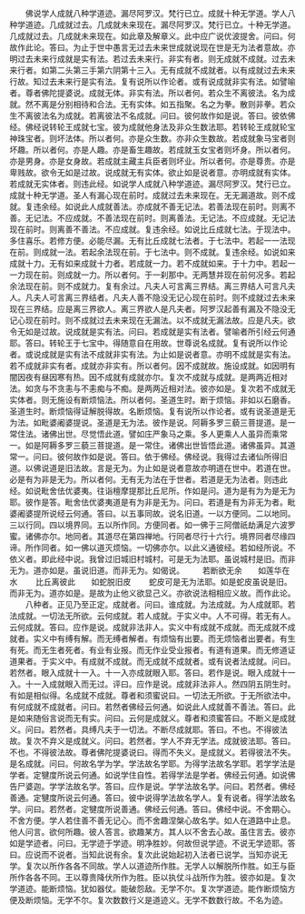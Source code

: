 <!-- { "loadSidebar": true } -->
　　佛说学人成就八种学道迹。漏尽阿罗汉。梵行已立。成就十种无学道。学人八种学道迹。几成就过去。几成就未来现在。漏尽阿罗汉。梵行已立。十种无学道。几成就过去。几成就未来现在。如此章及解章义。此中应广说优波提舍。问曰。何故作此论。答曰。为止于世中愚言无过去未来世成就说现在世是无为法者意故。亦明过去未来行成就是实有法。若过去未来行。非实有者。则无成就不成就。过去未来行者。如第二头第三手第六阴第十三入。无有成就不成就者。以有成就过去未来行故。知过去未来行是实有法。复有说所以作论者。或有说成就非实有法。如譬喻者。尊者佛陀提婆说。成就无体。非实有法。所以者何。若众生不离彼法。名为成就。然不离是分别相待和合法。无有实体。如五指聚。名之为拳。散则非拳。若众生不离彼法名为成就。若离彼法不名成就。问曰。彼何故作如是说。答曰。彼依佛经。佛经说转轮王成就七宝。彼为成就他身法及非众生数法耶。若转轮王成就轮宝神珠宝者。则坏法体。所以者何。亦是众生数。亦非众生数故。若成就象马宝者则坏趣。所以者何。亦是人趣。亦是畜生趣故。若成就玉女宝者则坏身。所以者何。亦是男身。亦是女身故。若成就主藏主兵臣者则坏业。所以者何。亦是尊贵。亦是卑贱故。欲令无如是过故。说成就无有实体。欲止如是说者意。亦明成就有实体。若成就无实体者。则违此经。如说学人成就八种学道迹。漏尽阿罗汉。梵行已立。成就十种无学道。圣人有漏心现在前时。成就过去未来现在。无无漏道故。则不成就。复违余经。如说此人成就善法。亦成就不善无记法。若善法现在前时。则离不善。无记法。不应成就。不善法现在前时。则离善法。无记法。不应成就。无记法现在前时。则离善不善法。不应成就。复违余经。如说比丘成就七法。于现法中。多住喜乐。若修方便。必能尽漏。无有比丘成就七法者。于七法中。若起一一法现在前。则成就一法。若起余法现在前。于七法中。则不成就。复违余经。如说如来成就十力。无有如来成就十力者。若成就一力。若不成就如来。于十力中。若起一一力现在前。则成就一力。所以者何。于一刹那中。无两慧并现在前何况多。若起余法现在前。则不成就力。复有余过。凡夫人可言离三界结。离三界结人可言凡夫人。凡夫人可言离三界结者。凡夫人善不隐没无记心现在前时。则不成就过去未来现在三界结。应是离三界欲人。离三界欲人是凡夫者。阿罗汉起善有漏及不隐没无记心现在前时。则不成就过去未来现在无漏法。以不成就无漏法故。应是凡夫。欲令无如是过故。说成就是实有法。问曰。若成就是实有法者。譬喻者所引经云何通耶。答曰。转轮王于七宝中。得随意自在用故。世尊说名成就。复有说所以作论者。或说成就是实有法不成就非实有法。为止如是说者意。亦明不成就是实有法。若不成就非实有者。成就亦非实有。所以者何。因不成就故。施设成就。如因明有闇因夜有昼因寒有热。因不成就有成就亦尔。复次不成就与成就。是两两近相对法。如贪与不贪恚与不恚痴与不痴。是两两近相对法。彼亦如是。复次若不成就无实体者。则无施设有断烦恼法。所以者何。圣道生时。断于烦恼。非如以石磨香。圣道生时。断烦恼得证解脱得故。名断烦恼。复有说所以作论者。或有说圣道是无为法。如毗婆阇婆提说。圣道是无为法。彼作是说。阿耨多罗三藐三菩提道。是一常住法。诸佛出世。尽觉悟此道。譬如庄严象马之乘。多人更乘人人虽异而乘常一。如是阿耨多罗三藐三菩提道。是一常住。诸佛出世皆悟此道。诸佛虽异。其道常一。问曰。彼何故作如是说。答曰。依于佛经。佛经说。我得过去诸仙所得旧道。以佛说道是旧法故。言是无为。为止如是说者意故亦明道在世中。若道在世。必是有为非是无为。所以者何。无有无为法在于世者。若道是无为法者。则违此经。如说毗舍佉优婆夷。往诣檀摩提那比丘尼所。作如是问。道为是有为为是无为耶。彼作是答。毗舍佉优婆夷道是有为非是无为。问曰。若道是有为非无为者。毗婆阇婆提所说经云何通。答曰。以五事同故。说名旧道。一以方便同。二以地同。三以行同。四以境界同。五以所作同。方便同者。如一佛于三阿僧祇劫满足六波罗蜜。诸佛亦尔。地同者。其道尽在第四禅地。行同者尽行十六行。境界同者尽缘四谛。所作同者。如一佛以道灭烦恼。一切佛亦尔。以此义通彼经。若如经所说。不依义者。即此经中说。我曾过旧城旧村城村。可是无为法耶。虽说城村是旧。而非无为。道亦如是。虽说旧道。而非无为。如偈说。
　　若断欲无余　　如莲华在水
　　比丘离彼此　　如蛇脱旧皮
　　蛇皮可是无为法耶。如是蛇皮虽说是旧。而非无为。道亦如是。是故为止他义欲显己义。亦欲说法相相应义故。而作此论。
　　八种者。正见乃至正定。成就者。问曰。谁成就。为法成就。为人成就耶。若法成就。一切法无所欲。云何成就。若人成就。于实义中。人不可得。若无有人。云何成就。答曰。应作是说。成就非法非人。实义中有成就不成就。而无成就不成就者。实义中有缚有解。而无缚者解者。有烦恼有出要。而无烦恼者出要者。有生有死。而无生者死者。有业有业报。而无作业受业报者。有道有道果。而无修道证道果者。于实义中。有成就不成就。而无成就不成就者。或有说者法成就。问曰。若然者。眼入成就十一入。十一入亦成就眼入耶。答曰。若作是说。眼入成就十一入。十一入成就眼入而无过。评曰。应作是说。成就非法非人。然四阴五阴生时。有如是相似得。名成就不成就。尊者和须蜜说曰。一切法无所欲。于无所欲法中。有何成就不成就者。问曰。若然者佛经云何通。如说此人成就善不善法。答曰。此是如来随俗言说而无有实。问曰。云何是成就义。尊者和须蜜答曰。不断义是成就义。问曰。若然者。具缚凡夫于一切法。不断尽成就耶。答曰。不也。不得彼法故。复次不弃义是成就义。问曰。若然者。学人不弃无学法。成就彼法耶。答曰。不也。不得彼法故。尊者佛陀提婆说曰。得而不失义。是成就义。若得彼法不失。是名成就。问曰。何故名学为学。学法故名学耶。为得学法故名学耶。若学学法是学者。定犍度所说云何通。如说学住自性。若得学法是学者。佛经云何通。如说佛告尸婆迦。学学法故名学。答曰。应作是说。学学法故名学。问曰。若然者。佛经善通。定犍度所说云何通。答曰。彼中说得学法故名学人。复有说者。得学法故名学。问曰。若然者。定犍度所说善通。佛经云何通。答曰。佛经中说。不舍期心。不舍方便。学人若住善不善无记心。而不舍趣涅槃心故名学。如人在道路中止息。他人问言。欲何所趣。彼人答言。欲趣某方。其人以不舍去心故。虽住言去。彼亦如是学迹者。问曰。无学迹于学迹。明净胜妙。何故但说学迹。不说无学迹耶。答曰。应说而不说者。当知此说有余。复次此说始起初入法者已说学。当知亦说无学。复次以所作各各不同故。学人以道迹所作胜。无学人以解脱所作胜。如王与臣所作各各不同。王以尊贵降伏所作为胜。臣以执仗斗战所作为胜。彼亦如是。复次学道迹。能断烦恼。犹如器仗。能破怨敌。无学不尔。复次学道迹。能作断烦恼方便及断烦恼。无学不尔。复次数数行义是道迹义。无学不数数行故。不名为迹。
